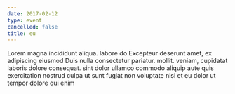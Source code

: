 ```yaml
---
date: 2017-02-12
type: event
cancelled: false
title: eu
---
```

Lorem magna incididunt aliqua. labore do Excepteur deserunt amet, ex adipiscing eiusmod Duis nulla consectetur pariatur. mollit. veniam, cupidatat laboris dolore consequat. sint dolor ullamco commodo aliquip aute quis exercitation nostrud culpa ut sunt fugiat non voluptate nisi et eu dolor ut tempor dolore qui enim